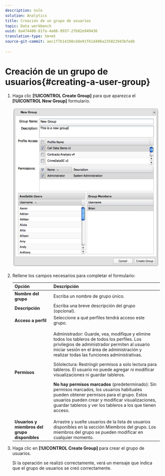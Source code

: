 ```yaml
---
description: nulo
solution: Analytics
title: Creación de un grupo de usuarios
topic: Data workbench
uuid: 8a474480-81fa-4a86-9937-2fb82e949436
translation-type: tm+mt
source-git-commit: aec1f7b14198cdde91f61d490a235022943bfedb

---
```



# Creación de un grupo de usuarios{#creating-a-user-group}

1. Haga clic **[!UICONTROL Create Group]** para que aparezca el **[!UICONTROL New Group]** formulario.

   ![](assets/create_user_group.png)

1. Rellene los campos necesarios para completar el formulario:

   <table id="choicetable_3AE53AAC8A07471394EA993917B6AE33"> 
    <thead class="chhead sthead"> 
    <th class="choptionhd"> Opción</th> 
    <th class="chdeschd"> Descripción</th> 
    </thead> 
    <tr class="chrow strow"> 
    <td class="choption"><strong>Nombre del grupo</strong></td> 
    <td class="chdesc stentry"> Escriba un nombre de grupo único.</td> 
    </tr> 
    <tr class="chrow strow"> 
    <td class="choption"><strong>Descripción</strong></td> 
    <td class="chdesc stentry"> Escriba una breve descripción del grupo (opcional).</td> 
    </tr> 
    <tr class="chrow strow"> 
    <td class="choption"><strong>Acceso a perfil</strong></td> 
    <td class="chdesc stentry"> Seleccione a qué perfiles tendrá acceso este grupo.</td> 
    </tr> 
    <tr class="chrow strow"> 
    <td class="choption"><strong>Permisos</strong></td> 
    <td class="chdesc stentry"> <p> <span class="uicontrol"> Administrador</span>: Guarde, vea, modifique y elimine todos los tableros de todos los perfiles. Los privilegios de administrador permiten al usuario iniciar sesión en el área de administración y realizar todas las funciones administrativas. </p> <p> <span class="uicontrol"> Sólo</span>lectura: Restringir permisos a solo lectura para tableros. El usuario no puede agregar ni modificar visualizaciones ni guardar tableros. </p> <p> <b>No hay permisos marcados </b>(predeterminado): Sin permisos marcados, los usuarios habituales pueden obtener permisos para el grupo. Estos usuarios pueden crear y modificar visualizaciones, guardar tableros y ver los tableros a los que tienen acceso. </p> </td> 
    </tr> 
    <tr class="chrow strow"> 
    <td class="choption"><strong>Usuarios y miembros del grupo disponibles</strong></td> 
    <td class="chdesc stentry">Arrastre y suelte usuarios de la lista de usuarios <span class="uicontrol"></span> disponibles en la <span class="uicontrol"> sección Miembros del </span>grupo. Los miembros del grupo se pueden modificar en cualquier momento. </td> 
    </tr> 
    </table>

1. Haga clic en **[!UICONTROL Create Group]** para crear el grupo de usuarios.

   Si la operación se realizó correctamente, verá un mensaje que indica que el grupo de usuarios se creó correctamente.
